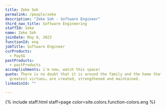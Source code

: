 ```yaml
---
title: Zeke Soh
permalink: /people/zeke
description: "Zeke Soh - Software Engineer"
third_nav_title: Software Engineering
staffId: zeke
name: Zeke Soh
joinDate: May 8, 2023
functionId: eng
jobTitle: Software Engineer
curProducts:
  - PaySG
pastProducts:
  - pastProducts
accomplishments: i'm new, watch this space!
quote: There is no doubt that it is around the family and the home that all the
  greatest virtues… are created, strengthened and maintained.
linkedinId: ""

---
```


{% include staff.html staff=page color=site.colors.function-colors.eng %}
